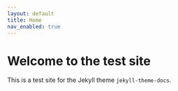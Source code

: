```yaml
---
layout: default
title: Home
nav_enabled: true
---
```


# Welcome to the test site

This is a test site for the Jekyll theme `jekyll-theme-docs`.